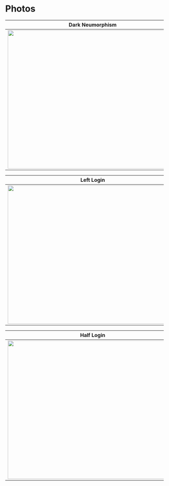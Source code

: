 # Photos
Dark Neumorphism           |
:-------------------------:|
<a href="https://www.bulmasites.com/demo/Dark-SoftUi"> <img src="https://www.bulmasites.com/assets/DarkSoftUI.png" height="440" width="540"> </a>  |

Left Login           |  Brave Browser Login
:-------------------------:|:-------------------------:
<a href="https://www.bulmasites.com/demo/Left-Login"> <img src="https://www.bulmasites.com/assets/Left-Login.png" height="440" width="540"> </a>  |  <a href="https://www.bulmasites.com/demo/brave-login"> <img src="https://www.bulmasites.com/assets/Brave-Login.png" height="440" width="540"> </a>

Half Login           |  Crypto Page
:-------------------------:|:-------------------------:
<a href="https://www.bulmasites.com/demo/Half-Login"> <img src="https://www.bulmasites.com/assets/Half-Login.png" height="440" width="540"> </a>  |  <a href="https://www.bulmasites.com/demo/Crypto"> <img src="https://www.bulmasites.com/assets/Crypto.png" height="440" width="540"> </a>
